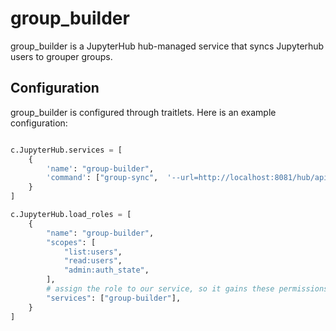 # group_builder

group_builder is a JupyterHub hub-managed service that syncs Jupyterhub users to grouper groups. 

## Configuration

group_builder is configured through traitlets. Here is an example configuration:

```python

c.JupyterHub.services = [
    {
        'name': "group-builder",
        'command': ["group-sync",  '--url=http://localhost:8081/hub/api', '--group_base_url=https://calgroups.berkeley.edu/gws/servicesRest/json/v2_2_100', '--grouper_user={grouper user}', '--grouper_pass={grouper password}', '--group_name=edu:berkeley:app:datahub:datahub-dev-users']
    }
]

c.JupyterHub.load_roles = [
    {
        "name": "group-builder",
        "scopes": [
            "list:users",
            "read:users",
            "admin:auth_state",
        ],
        # assign the role to our service, so it gains these permissions
        "services": ["group-builder"],
    }
]

```
